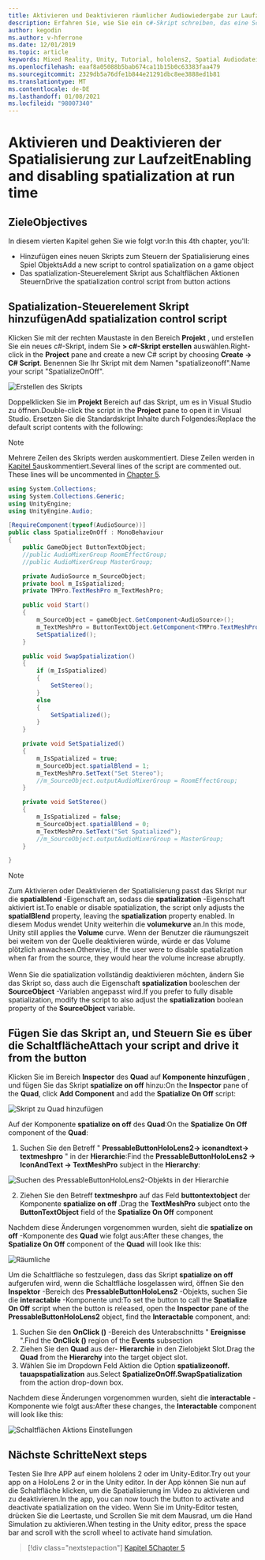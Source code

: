 ```yaml
---
title: Aktivieren und Deaktivieren räumlicher Audiowiedergabe zur Laufzeit
description: Erfahren Sie, wie Sie ein c#-Skript schreiben, das eine Schaltfläche verwendet, um die audiospatialisierung zur Laufzeit zu aktivieren und zu deaktivieren.
author: kegodin
ms.author: v-hferrone
ms.date: 12/01/2019
ms.topic: article
keywords: Mixed Reality, Unity, Tutorial, hololens2, Spatial Audiodatei, mrtk, Mixed Reality Toolkit, UWP, Windows 10, HRTF, Head-Related Transfer Function, Reverb, Microsoft spatializer
ms.openlocfilehash: eaaf8a05088b5bab674ca11b15b0c63383faa479
ms.sourcegitcommit: 2329db5a76dfe1b844e21291dbc8ee3888ed1b81
ms.translationtype: MT
ms.contentlocale: de-DE
ms.lasthandoff: 01/08/2021
ms.locfileid: "98007340"
---
```

# <a name="enabling-and-disabling-spatialization-at-run-time"></a><span data-ttu-id="07ac0-104">Aktivieren und Deaktivieren der Spatialisierung zur Laufzeit</span><span class="sxs-lookup"><span data-stu-id="07ac0-104">Enabling and disabling spatialization at run time</span></span>

## <a name="objectives"></a><span data-ttu-id="07ac0-105">Ziele</span><span class="sxs-lookup"><span data-stu-id="07ac0-105">Objectives</span></span>

<span data-ttu-id="07ac0-106">In diesem vierten Kapitel gehen Sie wie folgt vor:</span><span class="sxs-lookup"><span data-stu-id="07ac0-106">In this 4th chapter, you'll:</span></span>
* <span data-ttu-id="07ac0-107">Hinzufügen eines neuen Skripts zum Steuern der Spatialisierung eines Spiel Objekts</span><span class="sxs-lookup"><span data-stu-id="07ac0-107">Add a new script to control spatialization on a game object</span></span>
* <span data-ttu-id="07ac0-108">Das spatialization-Steuerelement Skript aus Schaltflächen Aktionen Steuern</span><span class="sxs-lookup"><span data-stu-id="07ac0-108">Drive the spatialization control script from button actions</span></span>

## <a name="add-spatialization-control-script"></a><span data-ttu-id="07ac0-109">Spatialization-Steuerelement Skript hinzufügen</span><span class="sxs-lookup"><span data-stu-id="07ac0-109">Add spatialization control script</span></span>

<span data-ttu-id="07ac0-110">Klicken Sie mit der rechten Maustaste in den Bereich **Projekt** , und erstellen Sie ein neues c#-Skript, indem Sie **> c#-Skript erstellen** auswählen.</span><span class="sxs-lookup"><span data-stu-id="07ac0-110">Right-click in the **Project** pane and create a new C# script by choosing **Create -> C# Script**.</span></span> <span data-ttu-id="07ac0-111">Benennen Sie Ihr Skript mit dem Namen "spatializeonoff".</span><span class="sxs-lookup"><span data-stu-id="07ac0-111">Name your script "SpatializeOnOff".</span></span>

![Erstellen des Skripts](images/spatial-audio/create-script.png)

<span data-ttu-id="07ac0-113">Doppelklicken Sie im **Projekt** Bereich auf das Skript, um es in Visual Studio zu öffnen.</span><span class="sxs-lookup"><span data-stu-id="07ac0-113">Double-click the script in the **Project** pane to open it in Visual Studio.</span></span> <span data-ttu-id="07ac0-114">Ersetzen Sie die Standardskript Inhalte durch Folgendes:</span><span class="sxs-lookup"><span data-stu-id="07ac0-114">Replace the default script contents with the following:</span></span>

> [!NOTE]
> <span data-ttu-id="07ac0-115">Mehrere Zeilen des Skripts werden auskommentiert. Diese Zeilen werden in [Kapitel 5](unity-spatial-audio-ch5.md)auskommentiert.</span><span class="sxs-lookup"><span data-stu-id="07ac0-115">Several lines of the script are commented out. These lines will be uncommented in [Chapter 5](unity-spatial-audio-ch5.md).</span></span>

```c#
using System.Collections;
using System.Collections.Generic;
using UnityEngine;
using UnityEngine.Audio;

[RequireComponent(typeof(AudioSource))]
public class SpatializeOnOff : MonoBehaviour
{
    public GameObject ButtonTextObject;
    //public AudioMixerGroup RoomEffectGroup;
    //public AudioMixerGroup MasterGroup;

    private AudioSource m_SourceObject;
    private bool m_IsSpatialized;
    private TMPro.TextMeshPro m_TextMeshPro;

    public void Start()
    {
        m_SourceObject = gameObject.GetComponent<AudioSource>();
        m_TextMeshPro = ButtonTextObject.GetComponent<TMPro.TextMeshPro>();
        SetSpatialized();
    }

    public void SwapSpatialization()
    {
        if (m_IsSpatialized)
        {
            SetStereo();
        }
        else
        {
            SetSpatialized();
        }
    }

    private void SetSpatialized()
    {
        m_IsSpatialized = true;
        m_SourceObject.spatialBlend = 1;
        m_TextMeshPro.SetText("Set Stereo");
        //m_SourceObject.outputAudioMixerGroup = RoomEffectGroup;
    }

    private void SetStereo()
    {
        m_IsSpatialized = false;
        m_SourceObject.spatialBlend = 0;
        m_TextMeshPro.SetText("Set Spatialized");
        //m_SourceObject.outputAudioMixerGroup = MasterGroup;
    }

}
```

> [!NOTE]
> <span data-ttu-id="07ac0-116">Zum Aktivieren oder Deaktivieren der Spatialisierung passt das Skript nur die **spatialblend** -Eigenschaft an, sodass die **spatialization** -Eigenschaft aktiviert ist.</span><span class="sxs-lookup"><span data-stu-id="07ac0-116">To enable or disable spatialization, the script only adjusts the **spatialBlend** property, leaving the **spatialization** property enabled.</span></span> <span data-ttu-id="07ac0-117">In diesem Modus wendet Unity weiterhin die **volumekurve** an.</span><span class="sxs-lookup"><span data-stu-id="07ac0-117">In this mode, Unity still applies the **Volume** curve.</span></span> <span data-ttu-id="07ac0-118">Wenn der Benutzer die räumungszeit bei weitem von der Quelle deaktivieren würde, würde er das Volume plötzlich anwachsen.</span><span class="sxs-lookup"><span data-stu-id="07ac0-118">Otherwise, if the user were to disable spatialization when far from the source, they would hear the volume increase abruptly.</span></span> <br> <br>
> <span data-ttu-id="07ac0-119">Wenn Sie die spatialization vollständig deaktivieren möchten, ändern Sie das Skript so, dass auch die Eigenschaft **spatialization** booleschen der **SourceObject** -Variablen angepasst wird.</span><span class="sxs-lookup"><span data-stu-id="07ac0-119">If you prefer to fully disable spatialization, modify the script to also adjust the **spatialization** boolean property of the **SourceObject** variable.</span></span>

## <a name="attach-your-script-and-drive-it-from-the-button"></a><span data-ttu-id="07ac0-120">Fügen Sie das Skript an, und Steuern Sie es über die Schaltfläche</span><span class="sxs-lookup"><span data-stu-id="07ac0-120">Attach your script and drive it from the button</span></span>

<span data-ttu-id="07ac0-121">Klicken Sie im Bereich **Inspector** des **Quad** auf **Komponente hinzufügen** , und fügen Sie das Skript **spatialize on off** hinzu:</span><span class="sxs-lookup"><span data-stu-id="07ac0-121">On the **Inspector** pane of the **Quad**, click **Add Component** and add the **Spatialize On Off** script:</span></span>

![Skript zu Quad hinzufügen](images/spatial-audio/add-script-to-quad.png)

<span data-ttu-id="07ac0-123">Auf der Komponente **spatialize on off** des **Quad**:</span><span class="sxs-lookup"><span data-stu-id="07ac0-123">On the **Spatialize On Off** component of the **Quad**:</span></span>
1. <span data-ttu-id="07ac0-124">Suchen Sie den Betreff " **PressableButtonHoloLens2-> iconandtext-> textmeshpro** " in der **Hierarchie**:</span><span class="sxs-lookup"><span data-stu-id="07ac0-124">Find the **PressableButtonHoloLens2 -> IconAndText -> TextMeshPro** subject in the **Hierarchy**:</span></span>

![Suchen des PressableButtonHoloLens2-Objekts in der Hierarchie](images/spatial-audio/pressable-button-object.png)

2. <span data-ttu-id="07ac0-126">Ziehen Sie den Betreff **textmeshpro** auf das Feld **buttontextobject** der Komponente **spatialize on off** .</span><span class="sxs-lookup"><span data-stu-id="07ac0-126">Drag the **TextMeshPro** subject onto the **ButtonTextObject** field of the **Spatialize On Off** component</span></span>

<span data-ttu-id="07ac0-127">Nachdem diese Änderungen vorgenommen wurden, sieht die **spatialize on off** -Komponente des **Quad** wie folgt aus:</span><span class="sxs-lookup"><span data-stu-id="07ac0-127">After these changes, the **Spatialize On Off** component of the **Quad** will look like this:</span></span>

![Räumliche](images/spatial-audio/spatialize-on-off-basic.png)

<span data-ttu-id="07ac0-129">Um die Schaltfläche so festzulegen, dass das Skript **spatialize on off** aufgerufen wird, wenn die Schaltfläche losgelassen wird, öffnen Sie den **Inspektor** -Bereich des **PressableButtonHoloLens2** -Objekts, suchen Sie die **interactable** -Komponente und:</span><span class="sxs-lookup"><span data-stu-id="07ac0-129">To set the button to call the **Spatialize On Off** script when the button is released, open the **Inspector** pane of the **PressableButtonHoloLens2** object, find the **Interactable** component, and:</span></span>
1. <span data-ttu-id="07ac0-130">Suchen Sie den **OnClick ()** -Bereich des Unterabschnitts " **Ereignisse** ".</span><span class="sxs-lookup"><span data-stu-id="07ac0-130">Find the **OnClick ()** region of the **Events** subsection</span></span>
2. <span data-ttu-id="07ac0-131">Ziehen Sie den **Quad** aus der- **Hierarchie** in den Zielobjekt Slot.</span><span class="sxs-lookup"><span data-stu-id="07ac0-131">Drag the **Quad** from the **Hierarchy** into the target object slot.</span></span>
3. <span data-ttu-id="07ac0-132">Wählen Sie im Dropdown Feld Aktion die Option **spatializeonoff. tauapspatialization** aus.</span><span class="sxs-lookup"><span data-stu-id="07ac0-132">Select **SpatializeOnOff.SwapSpatialization** from the action drop-down box.</span></span>

<span data-ttu-id="07ac0-133">Nachdem diese Änderungen vorgenommen wurden, sieht die **interactable** -Komponente wie folgt aus:</span><span class="sxs-lookup"><span data-stu-id="07ac0-133">After these changes, the **Interactable** component will look like this:</span></span>

![Schaltflächen Aktions Einstellungen](images/spatial-audio/button-action-settings.png)

## <a name="next-steps"></a><span data-ttu-id="07ac0-135">Nächste Schritte</span><span class="sxs-lookup"><span data-stu-id="07ac0-135">Next steps</span></span>

<span data-ttu-id="07ac0-136">Testen Sie Ihre APP auf einem hololens 2 oder im Unity-Editor.</span><span class="sxs-lookup"><span data-stu-id="07ac0-136">Try out your app on a HoloLens 2 or in the Unity editor.</span></span> <span data-ttu-id="07ac0-137">In der App können Sie nun auf die Schaltfläche klicken, um die Spatialisierung im Video zu aktivieren und zu deaktivieren.</span><span class="sxs-lookup"><span data-stu-id="07ac0-137">In the app, you can now touch the button to activate and deactivate spatialization on the video.</span></span> <span data-ttu-id="07ac0-138">Wenn Sie im Unity-Editor testen, drücken Sie die Leertaste, und Scrollen Sie mit dem Mausrad, um die Hand Simulation zu aktivieren.</span><span class="sxs-lookup"><span data-stu-id="07ac0-138">When testing in the Unity editor, press the space bar and scroll with the scroll wheel to activate hand simulation.</span></span> 

> [!div class="nextstepaction"]
> [<span data-ttu-id="07ac0-139">Kapitel 5</span><span class="sxs-lookup"><span data-stu-id="07ac0-139">Chapter 5</span></span>](unity-spatial-audio-ch5.md) 

